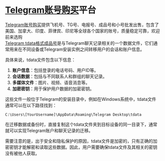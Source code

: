 # <a href="https://telegramhao.com">Telegram账号购买</a>平台
<a href="https://telegramhao.com">Telegram账号购买</a>提供飞机号、TG号、电报号、成品号和小号批发出售，包含了美国、加拿大、印度、菲律宾、印尼等全球各个国家的账号，质量稳定可靠，欢迎前来选购
<br>
<a href="https://telegramhao.com/product/telegram-zhanghao-shoudeng1">Telegram tdata格式成品号</a>是与Telegram聊天记录相关的一个数据文件，它们通常用来在不同设备或Telegram安装实例之间转移用户的会话和账户信息。

具体来说，tdata文件包含以下信息：

1. **账户信息**：包括登录的电话号码、用户ID等。
2. **会话数据**：包括与不同联系人和群组的聊天记录。
3. **多媒体文件**：图片、视频、语音消息等。
4. **加密密钥**：用于保护用户数据的加密密钥。

这些文件一般位于Telegram的安装目录中，例如在Windows系统中，tdata文件通常可以在以下路径找到：

```
C:\Users\[YourUsername]\AppData\Roaming\Telegram Desktop\tdata
```

在迁移数据或备份时，直接复制这个tdata文件夹到目标设备的同一目录下，通常就可以实现Telegram账户和聊天记录的迁移。

需要注意的是，出于安全和隐私保护的原因，tdata文件是加密的，只有正确的加密密钥才能解密和读取这些数据。因此，用户需要确保tdata文件及其相关的密钥没有被他人获取。
